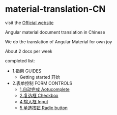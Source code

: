 # material-translation-CN

visit the [Official website](https://material.angular.io)

Angular material document translation in Chinese

We do the translation of Angular Material for own joy

About 2 docs per week

completed list:
- 1.指南 GUIDES
  - Getting started 开始
- 2.表单控制 FORM CONTROLS
  - [1.自动完成 Aotucomplete](https://github.com/zeoly/Angular-Material-Translation-CN/blob/master/AngularMaterial/2.%E8%A1%A8%E5%8D%95%E6%8E%A7%E5%88%B6%20FORM%20CONTROLS/1.%E8%87%AA%E5%8A%A8%E5%AE%8C%E6%88%90%20Aotucomplete.md)
  - [2.复选框 Checkbox](https://github.com/zeoly/Angular-Material-Translation-CN/blob/master/AngularMaterial/2.%E8%A1%A8%E5%8D%95%E6%8E%A7%E5%88%B6%20FORM%20CONTROLS/2.%E5%A4%8D%E9%80%89%E6%A1%86%20Checkbox.md)
  - [4.输入框 Input](https://github.com/zeoly/Angular-Material-Translation-CN/blob/master/AngularMaterial/2.%E8%A1%A8%E5%8D%95%E6%8E%A7%E5%88%B6%20FORM%20CONTROLS/4.%E8%BE%93%E5%85%A5%E6%A1%86%20Input.md)
  - [5.单选按钮 Radio button](https://github.com/zeoly/Angular-Material-Translation-CN/blob/master/AngularMaterial/2.%E8%A1%A8%E5%8D%95%E6%8E%A7%E5%88%B6%20FORM%20CONTROLS/5.%E5%8D%95%E9%80%89%E6%8C%89%E9%92%AE%20Radio%20button.md)
